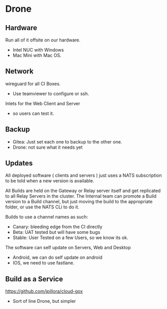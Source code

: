 # Drone


## Hardware

Run all of it offsite on our hardware.

- Intel NUC with Windows
- Mac Mini with Mac OS.

## Network

wireguard for all CI Boxes.
- Use teamviewer to configure or ssh.

Inlets for the Web Client and Server
- so users can test it.

## Backup

- Gitea: Just set each one to backup to the other one.
- Drone: not sure what it needs yet

## Updates

All deployed software ( clients and servers ) just uses a NATS subscription to be told when a new version is available.

All Builds are held on the Gateway or Relay server itself and get replicated to all Relay Servers in the cluster.
The Internal team can promote a Build version to a Build channel, but just moving the build to the appropriate folder, or use the NATS CLi to do it.

Builds to use a channel names as such:
- Canary: bleeding edge from the CI directly
- Beta: UAT tested but will have some bugs
- Stable: User Tested on a few Users, so we know its ok.

The software can self update on Servers, Web and Desktop
- Android, we can do self update on android
- IOS, we need to use fastlane.

## Build as a Service

https://github.com/jpillora/cloud-gox
- Sort of line Drone, but simpler